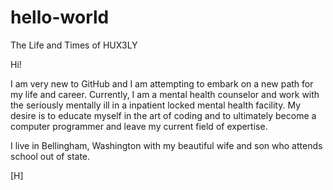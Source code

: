 # hello-world
The Life and Times of HUX3LY

Hi!

I am very new to GitHub and I am attempting to embark on a new path for my life and career. Currently, I am a mental health counselor and work with the seriously mentally ill in a inpatient locked mental health facility. My desire is to educate myself in the art of coding and to ultimately become a computer programmer and leave my current field of expertise. 

I live in Bellingham, Washington with my beautiful wife and son who attends school out of state. 

[H]
